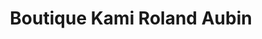 ---
title: "Boutique Kami Roland Aubin"
url: /berthierville/boutique-kami-roland-aubin/
shop: Andenken
---